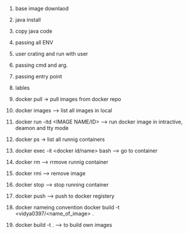 1. base image downlaod 
2. java install
3. copy java code
4. passing all ENV
5. user crating and run with user
6. passing cmd and arg.
7. passing entry point
8. lables


1. docker pull   -> pull images from docker repo
2. docker images   --> list all images in local
3. docker run -itd <IMAGE NAME/ID> --> run docker image in intractive, deamon and tty mode
4. docker ps    -> list all runnig containers
5. docker exec -it <docker id/name> bash --> go to container
5. docker rm --> rrmove runnig container
7. docker rmi --> remove image
8. docker stop --> stop running container
9. docker push --> push to docker registery
10. docker nameing convention
  docker build -t <vidya0397/<name_of_image> .


1. docker build -t <name of image>  .  --> to build own images